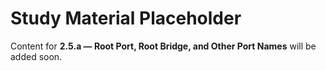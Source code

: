 # Study Material Placeholder

Content for **2.5.a — Root Port, Root Bridge, and Other Port Names** will be added soon.
